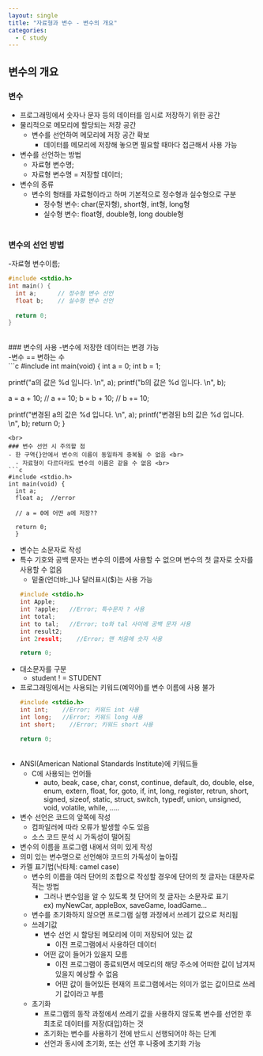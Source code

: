 ```yaml
---
layout: single
title: "자료형과 변수 - 변수의 개요"
categories:
  - C study
---
```

## 변수의 개요
### 변수
- 프로그래밍에서 숫자나 문자 등의 데이터를 임시로 저장하기 위한 공간 <br>
- 물리적으로 메모리에 할당되는 저장 공간 <br>
  * 변수를 선언하여 메모리에 저장 공간 확보 <br>
    + 데이터를 메모리에 저장해 놓으면 필요할 때마다 접근해서 사용 가능 <br>
- 변수를 선언하는 방법 <br>
    + 자료형 변수명; <br>
    + 자료형 변수명 = 저장할 데이터; <br>
- 변수의 종류 <br>
  * 변수의 형태를 자료형이라고 하며 기본적으로 정수형과 실수형으로 구분 <br>
    + 정수형 변수: char(문자형), short형, int형, long형 <br>
    + 실수형 변수: float형, double형, long double형 <br> <br>
### 변수의 선언 방법
-자료형 변수이름; <br>
```c
#include <stdio.h>
int main() {
  int a;      // 정수형 변수 선언
  float b;    // 실수형 변수 선언
  
  return 0;
}
```
 <br>
### 변수의 사용
-변수에 저장한 데이터는 변경 가능 <br>
  -변수 == 변하는 수 <br>
```c
#include <stdio.h>
int main(void) {
  int a = 0;
  int b = 1;
  
  printf("a의 값은 %d 입니다. \n", a);
  printf("b의 값은 %d 입니다. \n", b);
  
  a = a + 10;   // a += 10;
  b = b + 10;   // b += 10;
  
  printf("변경된 a의 값은 %d 입니다. \n", a);
  printf("변경된 b의 값은 %d 입니다. \n", b);
  return 0;
  }
```
<br>
### 변수 선언 시 주의할 점
- 한 구역{}안에서 변수의 이름이 동일하게 중복될 수 없음 <br>
  - 자료형이 다르더라도 변수의 이름은 같을 수 없음 <br>
```c
#include <stdio.h>
int main(void) {
  int a;
  float a;  //error
  
  // a = 0에 어떤 a에 저장??
  
  return 0;
  }
  ```
- 변수는 소문자로 작성 <br>
- 특수 기호와 공백 문자는 변수의 이름에 사용할 수 없으며 변수의 첫 글자로 숫자를 사용할 수 없음 <br>
  - 밑줄(언더바:_)나 달러표시($)는 사용 가능 <br>
  ```c
  #include <stdio.h>
  int Apple;
  int ?apple;   //Error; 특수문자 ? 사용
  int total;
  int to tal;   //Error; to와 tal 사이에 공백 문자 사용
  int result2;
  int 2result;    //Error; 맨 처음에 숫자 사용
  
  return 0;
  ```
- 대소문자를 구분 <br>
  - student ! = STUDENT <br>
- 프로그래밍에서는 사용되는 키워드(예약어)를 변수 이름에 사용 불가 <br>
  ```c
  #include <stdio.h>
  int int;    //Error; 키워드 int 사용
  int long;   //Error; 키워드 long 사용
  int short;    //Error; 키워드 short 사용
  
  return 0;
  ```
  <br>
- ANSI(American National Standards Institute)에 키워드들 <br>
  * C에 사용되는 언어들 <br>
    + auto, beak, case, char, const, continue, default, do, double, else, enum, extern, float, for, goto, if, int, long, register, retrun, short, signed, sizeof, static, struct, switch, typedf, union, unsigned, void, volatile, while, ..... <br>
- 변수 선언은 코드의 앞쪽에 작성 <br>
  * 컴파일러에 따라 오류가 발생할 수도 있음 <br>
  * 소스 코드 분석 시 가독성이 떨어짐 <br>
- 변수의 이름을 프로그램 내에서 의미 있게 작성 <br>
- 의미 있는 변수명으로 선언해야 코드의 가독성이 높아짐 <br>
- 카멜 표기법(낙타체: camel case) <br>
  * 변수의 이름을 여러 단어의 조합으로 작성할 경우에 단어의 첫 글자는 대문자로 적는 방법 <br>
    + 그러나 변수임을 알 수 있도록 첫 단어의 첫 글자는 소문자로 표기 <br>
      ex) myNewCar, appleBox, saveGame, loadGame... <br>
  - 변수를 초기화하지 않으면 프로그램 실행 과정에서 쓰레기 값으로 처리됨 <br>
  - 쓰레기값 <br>
    * 변수 선언 시 할당된 메모리에 이미 저장되어 있는 값 <br>
      + 이전 프로그램에서 사용하던 데이터 <br>
    * 어떤 값이 들어가 있을지 모름 <br>
      + 이전 프로그램이 종료되면서 메모리의 해당 주소에 어떠한 값이 남겨져 있을지 예상할 수 없음 <br>
      + 어떤 값이 들어있든 현재의 프로그램에서는 의미가 없는 값이므로 쓰레기 값이라고 부름 <br>
  - 초기화 <br>
    * 프로그램의 동작 과정에서 쓰레기 값을 사용하지 않도록 변수를 선언한 후 최초로 데이터를 저장(대입)하는 것 <br>
    * 초기화는 변수를 사용하기 전에 반드시 선행되어야 하는 단계 <br>
    * 선언과 동시에 초기화, 또는 선언 후 나중에 초기화 가능 <br>
